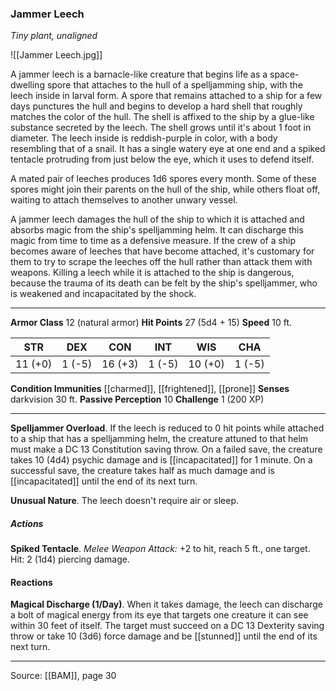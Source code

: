 ### Jammer Leech
_Tiny plant, unaligned_

![[Jammer Leech.jpg]]

A jammer leech is a barnacle-like creature that begins life as a space-dwelling spore that attaches to the hull of a spelljamming ship, with the leech inside in larval form. A spore that remains attached to a ship for a few days punctures the hull and begins to develop a hard shell that roughly matches the color of the hull. The shell is affixed to the ship by a glue-like substance secreted by the leech. The shell grows until it's about 1 foot in diameter. The leech inside is reddish-purple in color, with a body resembling that of a snail. It has a single watery eye at one end and a spiked tentacle protruding from just below the eye, which it uses to defend itself.

A mated pair of leeches produces 1d6 spores every month. Some of these spores might join their parents on the hull of the ship, while others float off, waiting to attach themselves to another unwary vessel.

A jammer leech damages the hull of the ship to which it is attached and absorbs magic from the ship's spelljamming helm. It can discharge this magic from time to time as a defensive measure. If the crew of a ship becomes aware of leeches that have become attached, it's customary for them to try to scrape the leeches off the hull rather than attack them with weapons. Killing a leech while it is attached to the ship is dangerous, because the trauma of its death can be felt by the ship's spelljammer, who is weakened and incapacitated by the shock.




---

**Armor Class** 12 (natural armor)
**Hit Points** 27 (5d4 + 15)
**Speed** 10 ft.

| STR     | DEX     | CON     | INT     | WIS     | CHA     |
|---------|---------|---------|---------|---------|---------|
| 11 (+0) | 1 (-5) | 16 (+3) | 1 (-5) | 10 (+0) | 1 (-5) |

**Condition Immunities** [[charmed]], [[frightened]], [[prone]]
**Senses** darkvision 30 ft.
**Passive Perception** 10
**Challenge** 1 (200 XP)

---

**Spelljammer Overload**. If the leech is reduced to 0 hit points while attached to a ship that has a spelljamming helm, the creature attuned to that helm must make a DC 13 Constitution saving throw. On a failed save, the creature takes 10 (4d4) psychic damage and is [[incapacitated]] for 1 minute. On a successful save, the creature takes half as much damage and is [[incapacitated]] until the end of its next turn.

**Unusual Nature**. The leech doesn't require air or sleep.

##### Actions
**Spiked Tentacle**. _Melee Weapon Attack:_ +2 to hit, reach 5 ft., one target. Hit: 2 (1d4) piercing damage.

#### Reactions
**Magical Discharge (1/Day)**. When it takes damage, the leech can discharge a bolt of magical energy from its eye that targets one creature it can see within 30 feet of itself. The target must succeed on a DC 13 Dexterity saving throw or take 10 (3d6) force damage and be [[stunned]] until the end of its next turn.


---

Source: [[BAM]], page 30